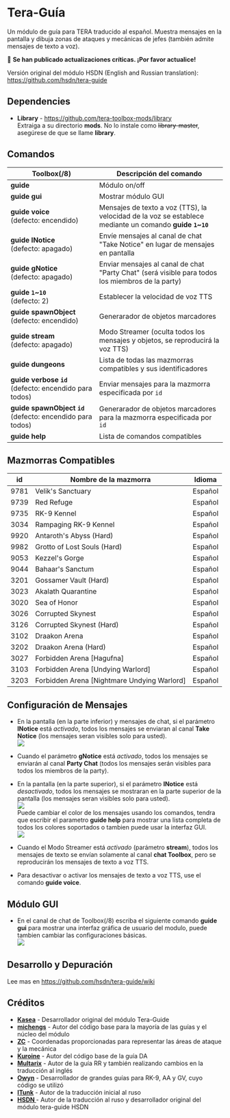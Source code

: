 # Tera-Guía
Un módulo de guía para TERA traducido al español. Muestra mensajes en la pantalla y dibuja zonas de ataques y mecánicas de jefes (también admite mensajes de texto a voz).

&#x1F534; **Se han publicado actualizaciones críticas. ¡Por favor actualice!**

Versión original del módulo HSDN (English and Russian translation): https://github.com/hsdn/tera-guide

## Dependencies
* **Library** - https://github.com/tera-toolbox-mods/library   
  Extraiga a su directorio **mods**. No lo instale como ~~library-master~~, asegúrese de que se llame **library**.   


## Comandos
Toolbox(/8) | Descripción del comando
--- | ---
**guide** | Módulo on/off
**guide&nbsp;gui** | Mostrar módulo GUI
**guide&nbsp;voice**<br>(defecto: encendido) | Mensajes de texto a voz (TTS), la velocidad de la voz se establece mediante un comando **guide `1`~`10`**
**guide&nbsp;lNotice**<br>(defecto: apagado) | Envíe mensajes al canal de chat "Take Notice" en lugar de mensajes en pantalla
**guide&nbsp;gNotice**<br>(defecto: apagado) | Enviar mensajes al canal de chat "Party Chat" (será visible para todos los miembros de la party)
**guide&nbsp;`1`~`10`**<br>(defecto: 2) | Establecer la velocidad de voz TTS
**guide&nbsp;spawnObject**<br>(defecto: encendido) | Generarador de objetos marcadores
**guide&nbsp;stream**<br>(defecto: apagado) | Modo Streamer (oculta todos los mensajes y objetos, se reproducirá la voz TTS)
**guide&nbsp;dungeons** | Lista de todas las mazmorras compatibles y sus identificadores
**guide&nbsp;verbose&nbsp;`id`**<br>(defecto: encendido para todos) | Enviar mensajes para la mazmorra especificada por `id`
**guide&nbsp;spawnObject&nbsp;`id`**<br>(defecto: encendido para todos) | Generarador de objetos marcadores para la mazmorra especificada por `id`
**guide&nbsp;help** | Lista de comandos compatibles

## Mazmorras Compatibles
id | Nombre de la mazmorra | Idioma
--- | --- | ---
9781 | Velik's Sanctuary | Español
9739 | Red Refuge | Español
9735 | RK-9 Kennel | Español
3034 | Rampaging RK-9 Kennel | Español
9920 | Antaroth's Abyss (Hard) | Español
9982 | Grotto of Lost Souls (Hard) | Español
9053 | Kezzel's Gorge | Español
9044 | Bahaar's Sanctum | Español
3201 | Gossamer Vault (Hard) | Español
3023 | Akalath Quarantine | Español
3020 | Sea of Honor | Español
3026 | Corrupted Skynest | Español
3126 | Corrupted Skynest (Hard) | Español
3102 | Draakon Arena | Español
3202 | Draakon Arena (Hard) | Español
3027 | Forbidden Arena [Hagufna] | Español
3103 | Forbidden Arena [Undying Warlord] | Español
3203 | Forbidden Arena [Nightmare Undying Warlord] | Español

## Configuración de Mensajes

* En la pantalla (en la parte inferior) y mensajes de chat, si el parámetro **lNotice** está *activado*, todos los mensajes se enviaran al canal **Take Notice** (los mensajes seran visibles solo para usted).   
  ![](https://i.imgur.com/PGRm9Hx.png)   

* Cuando el parámetro **gNotice** está *activado*, todos los mensajes se enviarán al canal **Party Chat** (todos los mensajes serán visibles para todos los miembros de la party).   

* En la pantalla (en la parte superior), si el parámetro **lNotice** está *desactivado*, todos los mensajes se mostraran en la parte superior de la pantalla (los mensajes seran visibles solo para usted).   
  ![](https://i.imgur.com/eVmuWjG.png)   
  Puede cambiar el color de los mensajes usando los comandos, tendra que escribir el parametro **guide help** para mostrar una lista completa de todos los colores soportados o tambien puede usar la interfaz GUI.   
  ![](https://i.imgur.com/ABCRTsV.png)   

* Cuando el Modo Streamer está *activado* (parámetro **stream**), todos los mensajes de texto se envían solamente al canal **chat Toolbox**, pero se reproducirán los mensajes de texto a voz TTS.

* Para desactivar o activar los mensajes de texto a voz TTS, use el comando **guide voice**.

## Módulo GUI

* En el canal de chat de Toolbox(/8) escriba el siguiente comando **guide gui** para mostrar una interfaz gráfica de usuario del modulo, puede tambien cambiar las configuraciones básicas.   
  ![](https://i.imgur.com/kfysB9t.png)   

## Desarrollo y Depuración
Lee mas en https://github.com/hsdn/tera-guide/wiki

## Créditos
- **[Kasea](https://github.com/tera-toolbox-mods)** - Desarrollador original del módulo Tera-Guide
- **[michengs](https://github.com/michengs)** - Autor del código base para la mayoría de las guías y el núcleo del módulo
- **[ZC](https://github.com/tera-mod)** - Coordenadas proporcionadas para representar las áreas de ataque y la mecánica
- **[Kuroine](https://github.com/Kuroine)** - Autor del código base de la guía DA
- **[Multarix](https://github.com/Multarix)** - Autor de la guía RR y también realizando cambios en la traducción al inglés
- **[Owyn](https://github.com/Owyn)** - Desarrollador de grandes guías para RK-9, AA y GV, cuyo código se utilizó
- **[ITunk](https://github.com/GrafNikola)** - Autor de la traducción inicial al ruso
- **[HSDN ](https://github.com/HSDN)** - Autor de la traducción al ruso y desarrollador original del módulo tera-guide HSDN